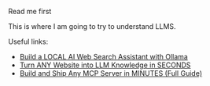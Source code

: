 Read me first

This is where I am going to try to understand LLMS.

Useful links:

- [Build a LOCAL AI Web Search Assistant with Ollama](https://www.youtube.com/watch?v=9KKnNh89AGU)
- [Turn ANY Website into LLM Knowledge in SECONDS](https://www.youtube.com/watch?v=JWfNLF_g_V0)
- [Build and Ship Any MCP Server in MINUTES (Full Guide)](https://www.youtube.com/watch?v=Zw3sfAIpeH8&t=845s&pp=0gcJCb4JAYcqIYzv)

